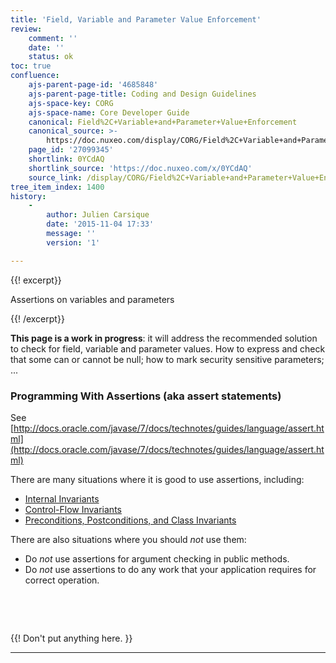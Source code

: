 ```yaml
---
title: 'Field, Variable and Parameter Value Enforcement'
review:
    comment: ''
    date: ''
    status: ok
toc: true
confluence:
    ajs-parent-page-id: '4685848'
    ajs-parent-page-title: Coding and Design Guidelines
    ajs-space-key: CORG
    ajs-space-name: Core Developer Guide
    canonical: Field%2C+Variable+and+Parameter+Value+Enforcement
    canonical_source: >-
        https://doc.nuxeo.com/display/CORG/Field%2C+Variable+and+Parameter+Value+Enforcement
    page_id: '27099345'
    shortlink: 0YCdAQ
    shortlink_source: 'https://doc.nuxeo.com/x/0YCdAQ'
    source_link: /display/CORG/Field%2C+Variable+and+Parameter+Value+Enforcement
tree_item_index: 1400
history:
    -
        author: Julien Carsique
        date: '2015-11-04 17:33'
        message: ''
        version: '1'

---
```

{{! excerpt}}

Assertions on variables and parameters

{{! /excerpt}}

**This page is a work in progress**: it will address the recommended solution to check for field, variable and parameter values.
How to express and check that some can or cannot be null; how to mark security sensitive parameters; ...

### Programming With Assertions (aka assert statements)

See [http://docs.oracle.com/javase/7/docs/technotes/guides/language/assert.html](http://docs.oracle.com/javase/7/docs/technotes/guides/language/assert.html)

There are many situations where it is good to use assertions, including:

*   [Internal Invariants](http://docs.oracle.com/javase/7/docs/technotes/guides/language/assert.html#usage-invariants)
*   [Control-Flow Invariants](http://docs.oracle.com/javase/7/docs/technotes/guides/language/assert.html#usage-control)
*   [Preconditions, Postconditions, and Class Invariants](http://docs.oracle.com/javase/7/docs/technotes/guides/language/assert.html#usage-conditions)

There are also situations where you should _not_ use them:

*   Do _not_ use assertions for argument checking in public methods.
*   Do _not_ use assertions to do any work that your application requires for correct operation.

&nbsp;

&nbsp;

{{! Don't put anything here. }}

* * *
